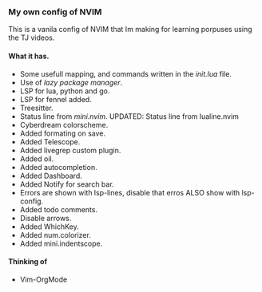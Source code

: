 ### My own config of NVIM
This is a vanila config of NVIM that Im making for learning porpuses using the TJ videos.

#### What it has.
- Some usefull mapping, and commands written in the *init.lua* file.
- Use of *lazy package manager*.
- LSP for lua, python and go.
- LSP for fennel added.
- Treesitter.
- Status line from *mini.nvim*. UPDATED: Status line from lualine.nvim
- Cyberdream colorscheme.
- Added formating on save.
- Added Telescope.
- Added livegrep custom plugin.
- Added oil.
- Added autocompletion.
- Added Dashboard.
- Added Notify for search bar.
- Errors are shown with lsp-lines, disable that erros ALSO show with lsp-config.
- Added todo comments.
- Disable arrows.
- Added WhichKey.
- Added num.colorizer.
- Added mini.indentscope.


#### Thinking of
-  Vim-OrgMode
